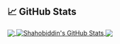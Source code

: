 ## &#x1f4c8; GitHub Stats
<a href="https://github.com/anorprogrammer/anorprogrammer">
  <img align="center" src="https://github-readme-stats.vercel.app/api/top-langs/?username=anorprogrammer&hide=java,html,tex&title_color=ffffff&text_color=c9cacc&icon_color=2bbc8a&bg_color=1d1f21&langs_count=3" />

<a href="https://github.com/anorprogrammer/anorprogrammer">
  <img align="center" src="https://github-readme-stats.vercel.app/api?username=anorprogrammer&show_icons=true&line_height=27&count_private=true&title_color=ffffff&text_color=c9cacc&icon_color=2bbc8a&bg_color=1d1f21" alt="Shahobiddin's GitHub Stats" />
</a>
  
<a href="https://github.com/anorprogrammer/anorprogrammer">
  <img align="center" src="https://activity-graph.herokuapp.com/graph?username=anorprogrammer&theme=react-dark&hide_border=true&area=true" />  
